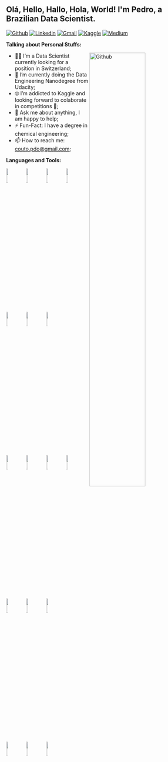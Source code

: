 <!-- Your title -->
## Olá, Hello, Hallo, Hola, World! I'm Pedro, a Brazilian Data Scientist.

<!-- Your badges
You can use the website to generate badges: https://shields.io/
-->

[![Github](https://img.shields.io/badge/-Github-000?style=flat&logo=Github&logoColor=white)](https://github.com/PedroHCouto)
[![Linkedin](https://img.shields.io/badge/-LinkedIn-blue?style=flat&logo=Linkedin&logoColor=white)](https://www.linkedin.com/in/pdr-couto/)
[![Gmail](https://img.shields.io/badge/-Gmail-c14438?style=flat&logo=Gmail&logoColor=white)](mailto:pedrocouto39@gmail.com)
[![Kaggle](https://img.shields.io/badge/Kaggle-Pedro%20Couto-blue)](https://www.kaggle.com/pedrocouto39)
[![Medium](https://img.shields.io/badge/Medium-Blog--Posts-red)](https://pedro-couto.medium.com/)
&nbsp;

<!-- Talking about you -->
**Talking about Personal Stuffs:**

<!-- Any image aligned to the right. Beware the width -->
<img width="55%" align="right" alt="Github" src="https://raw.githubusercontent.com/onimur/.github/master/.resources/git-header.svg" />

- 👨‍💻 I’m a Data Scientist currently looking for a position in Switzerland;
- 🌱 I’m currently doing the Data Engineering Nanodegree from Udacity; 
- 🤓 I’m addicted to Kaggle and looking forward to colaborate in competitions 👊;
- 💬 Ask me about anything, I am happy to help;
- ⚡️ Fun-Fact: I have a degree in chemical engineering;
- 📫 How to reach me: couto.pdo@gmail.com;

**Languages and Tools:** 
  
  <!-- Your languages and tools. Be careful with the alignment. 
  You can use this sites to get logos: https://www.vectorlogo.zone or https://simpleicons.org/
  -->
  <code><img width="10%" src="https://www.vectorlogo.zone/logos/python/python-horizontal.svg"></code>
  <code><img width="10%" src="https://www.vectorlogo.zone/logos/jupyter/jupyter-ar21.svg"></code>
  <code><img width="10%" src="https://upload.wikimedia.org/wikipedia/commons/0/05/Scikit_learn_logo_small.svg"></code>
  <code><img width="10%" src="https://www.vectorlogo.zone/logos/tensorflow/tensorflow-ar21.svg"></code>
  <code><img width="10%" src="https://keras.io/img/logo.png"></code>
  <code><img width="10%" src="https://upload.wikimedia.org/wikipedia/commons/e/ed/Pandas_logo.svg"></code>
  <code><img width="10%" src="https://www.vectorlogo.zone/logos/numpy/numpy-ar21.svg"></code>
  <br />
  <code><img width="10%" src="https://i.ibb.co/Tqp5Gw3/Screen-Shot-2021-03-22-at-22-45-41-removebg-preview.png"></code>
  <code><img width="10%" src="https://www.vectorlogo.zone/logos/postgresql/postgresql-ar21.svg"></code>
  <code><img width="10%" src="https://www.vectorlogo.zone/logos/apache_cassandra/apache_cassandra-ar21.svg"></code>
  <code><img width="10%" src="https://www.vectorlogo.zone/logos/mongodb/mongodb-ar21.svg"></code>
  <code><img width="10%" src="https://yadax.com.br/wp-content/uploads/2018/07/redshift-logo.png"></code>
  <code><img width="10%" src="https://www.vectorlogo.zone/logos/apache_spark/apache_spark-ar21.svg"></code>
  <code><img width="10%" src="https://apache.org/logos/res/airflow/default.png"></code>
  <br />
  <code><img width="10%" src="https://www.vectorlogo.zone/logos/git-scm/git-scm-ar21.svg"></code>
  <code><img width="10%" src="https://www.vectorlogo.zone/logos/visualstudio_code/visualstudio_code-ar21.svg"></code>
  <code><img width="10%" src="https://www.vectorlogo.zone/logos/gnu_bash/gnu_bash-ar21.svg"></code>
</p>


